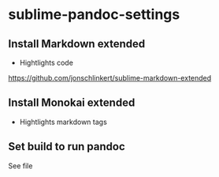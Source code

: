 # sublime-pandoc-settings

## Install Markdown extended

- Hightlights code

https://github.com/jonschlinkert/sublime-markdown-extended

## Install Monokai extended

- Hightlights markdown tags

## Set build to run pandoc

See file
